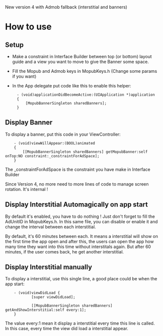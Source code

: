 New version 4 with Admob fallback (interstitial and banners)

How to use
==========

Setup
-----

* Make a constraint in Interface Builder between top (or bottom) layout guide and a view you want to move to give the Banner some space.

* Fill the Mopub and Admob keys in MopubKeys.h (Change some params if you want)

* In the App delegate put code like this to enable this helper:


        - (void)applicationDidBecomeActive:(UIApplication *)application
        {
            [MopubBannerSingleton sharedBanners];
        }


Display Banner
--------------

To display a banner, put this code in your ViewController:

        - (void)viewWillAppear:(BOOL)animated 
        {
            [[MopubBannerSingleton sharedBanners] getMopubBanner:self onTop:NO constraint:_constraintForAdSpace];
        }

     
The _constraintForAdSpace is the constraint you have make in Interface Builder

Since Version 4, no more need to more lines of code to manage screen rotation. It's internal !


Display Interstitial Automagically on app start
-----------------------------------------------

By default it's enabled, you have to do nothing ! Just don't forget to fill the AdUnitID in MopubKeys.h.
In this same file, you can disable or enable it and change the interval between each interstitial.

By default, it's 60 minutes between each. It means a interstitial will show on the first time the app open and after this, the users can open the app how many time they want into this time without interstitals again.
But after 60 minutes, if the user comes back, he get another interstitial.

Display Interstitial manually
-----------------------------

To display a interstitial, use this single line, a good place could be when the app start:

        - (void)viewDidLoad {
                [super viewDidLoad];
                
                [[MopubBannerSingleton sharedBanners] getAndShowInterstitial:self every:1];
        }

The value every:1 mean it display a interstitial every time this line is called. In this case, every time the view did load a interstitial appear.


